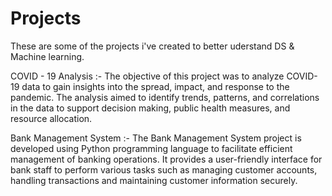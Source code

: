 # Projects
These are some of the projects i've created to better uderstand DS & Machine learning.

COVID - 19 Analysis :- The objective of this project was to analyze COVID-19 data to gain insights into the spread, impact, and response to the pandemic.
                       The analysis aimed to identify trends, patterns, and correlations in the data to support decision making, public health measures,
                       and resource allocation.

Bank Management System :- The Bank Management System project is developed using Python programming language to facilitate efficient management of banking operations.
                          It provides a user-friendly interface for bank staff to perform various tasks such as managing customer accounts, handling transactions 
                          and maintaining customer information securely. 

